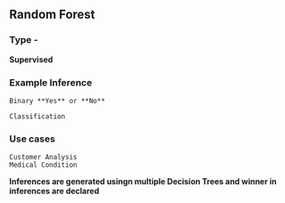 ## Random Forest

### Type - 

**Supervised**

### Example Inference  

	Binary **Yes** or **No**
	
	Classification

### Use cases

	Customer Analysis
	Medical Condition 


 **Inferences are generated usingn multiple Decision Trees and winner in inferences are declared**